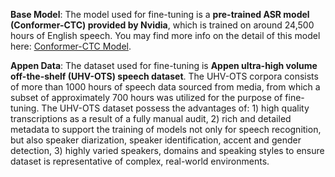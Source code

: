 **Base Model**: The model used for fine-tuning is a **pre-trained ASR model (Conformer-CTC) provided by Nvidia**, which is  trained on around 24,500 hours of English speech. You may find more info on the detail of this model here: [Conformer-CTC Model](https://catalog.ngc.nvidia.com/orgs/nvidia/teams/nemo/models/stt_en_conformer_ctc_large).




**Appen Data**: The dataset used for fine-tuning is **Appen ultra-high volume off-the-shelf (UHV-OTS) speech dataset**. The UHV-OTS corpora consists of more than 1000 hours of speech data sourced from media, from which a subset of approximately 700 hours was utilized for the purpose of fine-tuning. The UHV-OTS dataset possess the advantages of: 1) high quality transcriptions as a result of a fully manual audit, 2) rich and detailed metadata to support the training of models not only for speech recognition, but also speaker diarization, speaker identification, accent and gender detection, 3) highly varied speakers, domains and speaking styles to ensure dataset is representative of complex, real-world environments. 
